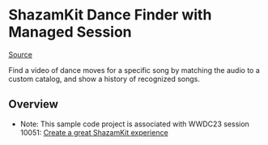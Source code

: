 # ShazamKit Dance Finder with Managed Session

[Source](https://developer.apple.com/documentation/shazamkit/shazamkit_dance_finder_with_managed_session)

Find a video of dance moves for a specific song by matching the audio to a custom catalog, and show a history of recognized songs.
## Overview

- Note: This sample code project is associated with WWDC23 session 10051: [Create a great ShazamKit experience](https://developer.apple.com/wwdc23/10051/)
